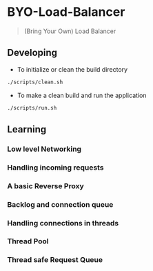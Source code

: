 # BYO-Load-Balancer

> (Bring Your Own) Load Balancer

## Developing

- To initialize or clean the build directory

```sh
./scripts/clean.sh
```

- To make a clean build and run the application

```sh
./scripts/run.sh
```

## Learning

### Low level Networking

### Handling incoming requests

### A basic Reverse Proxy

### Backlog and connection queue

### Handling connections in threads

### Thread Pool

### Thread safe Request Queue
